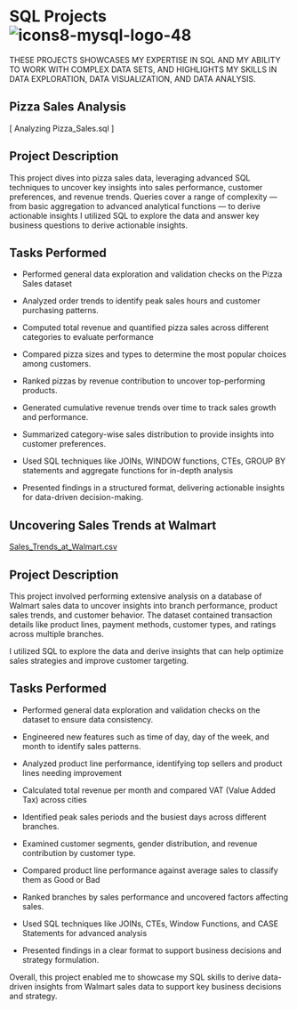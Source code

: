 # SQL Projects ![icons8-mysql-logo-48](https://github.com/swaapnaa/SQL-PROJECTS/assets/149737403/95180ab6-019c-4ba1-9165-e9449cb95614)


THESE PROJECTS SHOWCASES MY EXPERTISE IN SQL AND MY ABILITY TO WORK WITH COMPLEX DATA SETS, AND HIGHLIGHTS MY SKILLS IN DATA EXPLORATION, DATA VISUALIZATION, AND DATA ANALYSIS.

## Pizza Sales Analysis

 [ Analyzing Pizza_Sales.sql ]

## Project Description

This project dives into pizza sales data, leveraging advanced SQL techniques to uncover key insights into sales performance, customer preferences, and revenue trends. Queries cover a range of complexity — from basic aggregation to advanced analytical functions — to derive actionable insights
I utilized SQL to explore the data and answer key business questions to derive actionable insights.

## Tasks Performed

- Performed general data exploration and validation checks on the Pizza Sales dataset

- Analyzed order trends to identify peak sales hours and customer purchasing patterns.

- Computed total revenue and quantified pizza sales across different categories to evaluate performance

- Compared pizza sizes and types to determine the most popular choices among customers.

- Ranked pizzas by revenue contribution to uncover top-performing products.

- Generated cumulative revenue trends over time to track sales growth and performance.

- Summarized category-wise sales distribution to provide insights into customer preferences.

- Used SQL techniques like JOINs, WINDOW functions, CTEs, GROUP BY statements and aggregate functions for in-depth analysis 

- Presented findings in a structured format, delivering actionable insights for data-driven decision-making.


## Uncovering Sales Trends at Walmart

 [Sales_Trends_at_Walmart.csv]( Sales_Trends_at_Walmart.sql) 


## Project Description

This project involved performing extensive analysis on a database of Walmart sales data to uncover insights into branch performance, product sales trends, and customer behavior. The dataset contained transaction details like product lines, payment methods, customer types, and ratings across multiple branches.

I utilized SQL to explore the data and derive insights that can help optimize sales strategies and improve customer targeting.

## Tasks Performed

- Performed general data exploration and validation checks on the dataset to ensure data consistency.

- Engineered new features such as time of day, day of the week, and month to identify sales patterns.

- Analyzed product line performance, identifying top sellers and product lines needing improvement

- Calculated total revenue per month and compared VAT (Value Added Tax) across cities

- Identified peak sales periods and the busiest days across different branches.

- Examined customer segments, gender distribution, and revenue contribution by customer type.

- Compared product line performance against average sales to classify them as Good or Bad

- Ranked branches by sales performance and uncovered factors affecting sales.

- Used SQL techniques like JOINs, CTEs, Window Functions, and CASE Statements for advanced analysis

- Presented findings in a clear format to support business decisions and strategy formulation.

Overall, this project enabled me to showcase my SQL skills to derive data-driven insights from Walmart sales data to support key business decisions and strategy.



